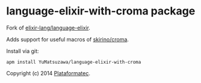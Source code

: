 # language-elixir-with-croma package

Fork of [elixir-lang/language-elixir](https://github.com/elixir-lang/language-elixir).

Adds support for useful macros of [skirino/croma](https://github.com/skirino/croma).

Install via git:

```
apm install YuMatsuzawa/language-elixir-with-croma
```

Copyright (c) 2014 [Plataformatec](http://plataformatec.com.br).

